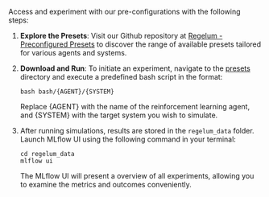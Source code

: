 Access and experiment with our pre-configurations with the following steps:

1. **Explore the Presets**: Visit our Github repository at [Regelum - Preconfigured Presets](https://github.com/osinenkop/regelum-control/tree/master/presets) to discover the range of available presets tailored for various agents and systems.

2. **Download and Run**: To initiate an experiment, navigate to the [presets](https://github.com/osinenkop/regelum-control/tree/master/presets) directory and execute a predefined bash script in the format:

    ```shell
    bash bash/{AGENT}/{SYSTEM}
    ```

   Replace {AGENT} with the name of the reinforcement learning agent, and {SYSTEM} with the target system you wish to simulate.

3. After running simulations, results are stored in the `regelum_data` folder. Launch MLflow UI using the following command in your terminal:

    ```shell
    cd regelum_data
    mlflow ui
    ```   

   The MLflow UI will present a overview of all experiments, allowing you to examine the metrics and outcomes conveniently.
